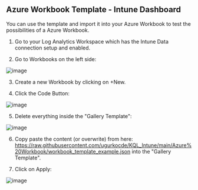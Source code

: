 ## Azure Workbook Template - Intune Dashboard

You can use the template and import it into your Azure Workbook to test the possibilities of a Azure Workbook.

1. Go to your Log Analytics Workspace which has the Intune Data connection setup and enabled.

2. Go to Workbooks on the left side: 

![image](https://user-images.githubusercontent.com/43906965/184654796-3fd22d41-57e1-49ef-8379-e02c511d0292.png)

3. Create a new Workbook by clicking on +New.


4. Click the Code Button:

![image](https://user-images.githubusercontent.com/43906965/184655076-de087b6c-2392-4190-8595-29c46d883ecf.png)

5. Delete everything inside the "Gallery Template":

![image](https://user-images.githubusercontent.com/43906965/184655205-59c9abd2-5373-45f7-bfc3-35065099470c.png)

6. Copy paste the content (or overwrite) from here: https://raw.githubusercontent.com/ugurkocde/KQL_Intune/main/Azure%20Workbook/workbook_template_example.json
into the "Gallery Template".
   
7. Click on Apply:

![image](https://user-images.githubusercontent.com/43906965/184655591-75b8731f-ec7b-421e-9f86-66e03536025e.png)
